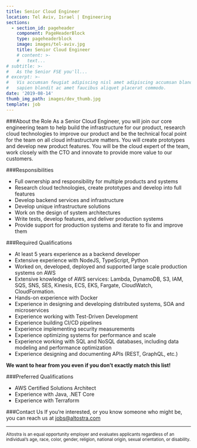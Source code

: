 ```yaml
---
title: Senior Cloud Engineer
location: Tel Aviv, Israel | Engineering
sections:
  - section_id: pageheader
    component: PageHeaderBlock
    type: pageheaderblock
    image: images/tel-aviv.jpg
    title: Senior Cloud Engineer
    # content: >-
    #   text...
# subtitle: >-
#   As the Senior FSE you'll...
# excerpt: >-
#   Vis accumsan feugiat adipiscing nisl amet adipiscing accumsan blandit accumsan
#   sapien blandit ac amet faucibus aliquet placerat commodo.
date: '2019-08-14'
thumb_img_path: images/dev_thumb.jpg
template: job
---
```


###About the Role
As a Senior Cloud Engineer, you will join our core engineering team to help build the infrastructure for our product, research cloud technologies to improve our product and be the technical focal point for the team on all cloud infrastructure matters. You will create prototypes and develop new product features. You will be the cloud expert of the team, work closely with the CTO and innovate to provide more value to our customers.

###Responsibilities
- Full ownership and responsibility for multiple products and systems
- Research cloud technologies, create prototypes and develop into full features
- Develop backend services and infrastructure
- Develop unique infrastructure solutions
- Work on the design of system architectures
- Write tests, develop features, and deliver production systems
- Provide support for production systems and iterate to fix and improve them

###Required Qualifications
- At least 5 years experience as a backend developer
- Extensive experience with NodeJS, TypeScript, Python
- Worked on, developed, deployed and supported large scale production systems on AWS
- Extensive knowledge of AWS services: Lambda, DynamoDB, S3, IAM, SQS, SNS, SES, Kinesis, ECS, EKS, Fargate, CloudWatch, CloudFormation.
- Hands-on experience with Docker
- Experience in designing and developing distributed systems, SOA and microservices
- Experience working with Test-Driven Development
- Experience building CI/CD pipelines
- Experience implementing security measurements
- Experience optimizing systems for performance and scale
- Experience working with SQL and NoSQL databases, including data modeling and performance optimization
- Experience designing and documenting APIs (REST, GraphQL, etc.)

**We want to hear from you even if you don’t exactly match this list!**

###Preferred Qualifications
- AWS Certified Solutions Architect
- Experience with Java, .NET Core
- Experience with Terraform

###Contact Us
If you’re interested, or you know someone who might be, you can reach us at [jobs@altostra.com](mailto:jobs@altostra.com)

---

<sub>Altostra is an equal opportunity employer and evaluates applicants regardless of an individual’s age, race, color, gender, religion, national origin, sexual orientation, or disability.</sub>

